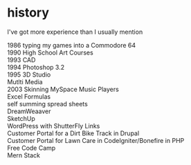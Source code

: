 # history
I've got more experience than I usually mention

1986 typing my games into a Commodore 64  
1990 High School Art Courses  
1993 CAD  
1994 Photoshop 3.2  
1995 3D Studio  
Mutlti Media  
2003 Skinning MySpace Music Players  
Excel Formulas  
  self summing spread sheets   
DreamWeaaver  
SketchUp  
WordPress with ShutterFly  Links  
Customer Portal for a Dirt Bike Track in Drupal  
Customer Portal for Lawn Care in CodeIgniter/Bonefire in PHP  
Free Code Camp  
Mern Stack  
